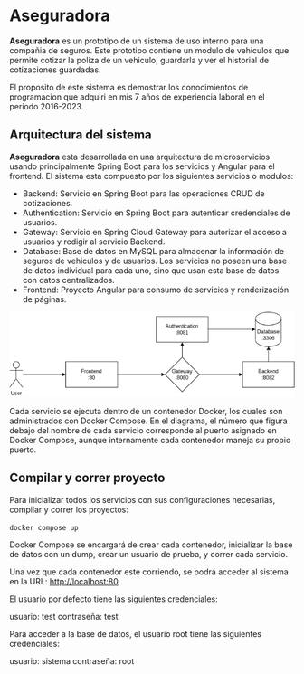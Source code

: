 # Aseguradora

**Aseguradora** es un prototipo de un sistema de uso interno para una compañia de seguros. Este prototipo contiene un modulo de vehiculos que permite cotizar la poliza de un vehiculo, guardarla y ver el historial de cotizaciones guardadas.

El proposito de este sistema es demostrar los conocimientos de programacion que adquiri en mis 7 años de experiencia laboral en el periodo 2016-2023.

## Arquitectura del sistema

**Aseguradora** esta desarrollada en una arquitectura de microservicios usando principalmente Spring Boot para los servicios y Angular para el frontend. El sistema esta compuesto por los siguientes servicios o modulos:

* Backend: Servicio en Spring Boot para las operaciones CRUD de cotizaciones.
* Authentication: Servicio en Spring Boot para autenticar credenciales de usuarios.
* Gateway: Servicio en Spring Cloud Gateway para autorizar el acceso a usuarios y redigir al servicio Backend.
* Database: Base de datos en MySQL para almacenar la información de seguros de vehiculos y de usuarios. Los servicios no poseen una base de datos individual para cada uno, sino que usan esta base de datos con datos centralizados.
* Frontend: Proyecto Angular para consumo de servicios y renderización de páginas.

![](assets/01_Arquitectura.png)

Cada servicio se ejecuta dentro de un contenedor Docker, los cuales son administrados con Docker Compose. En el diagrama, el número que figura debajo del nombre de cada servicio corresponde al puerto asignado en Docker Compose, aunque internamente cada contenedor maneja su propio puerto.

## Compilar y correr proyecto

Para inicializar todos los servicios con sus configuraciones necesarias, compilar y correr los proyectos:

`docker compose up`

Docker Compose se encargará de crear cada contenedor, inicializar la base de datos con un dump, crear un usuario de prueba, y correr cada servicio.

Una vez que cada contenedor este corriendo, se podrá acceder al sistema en la URL: [http://localhost:80](http://localhost:80)

El usuario por defecto tiene las siguientes credenciales:

usuario: test
contraseña: test

Para acceder a la base de datos, el usuario root tiene las siguientes credenciales:

usuario: sistema
contraseña: root
